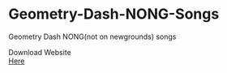 # Geometry-Dash-NONG-Songs
Geometry Dash NONG(not on newgrounds) songs

Download Website<br>
[Here](https://jedi-coder1.github.io/Geometry-Dash-NONG-Songs)
